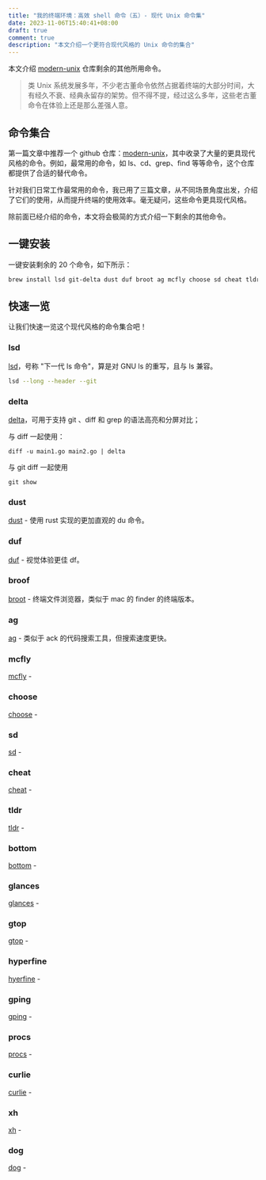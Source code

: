 ```yaml
---
title: "我的终端环境：高效 shell 命令（五）- 现代 Unix 命令集"
date: 2023-11-06T15:40:41+08:00
draft: true
comment: true
description: "本文介绍一个更符合现代风格的 Unix 命令的集合"
---
```


本文介绍 [modern-unix]() 仓库剩余的其他所用命令。

> 类 Unix 系统发展多年，不少老古董命令依然占据着终端的大部分时间，大有经久不衰、经典永留存的架势。但不得不提，经过这么多年，这些老古董命令在体验上还是那么差强人意。

## 命令集合

第一篇文章中推荐一个 github 仓库：[modern-unix](https://github.com/ibraheemdev/modern-unix)，其中收录了大量的更具现代风格的命令。例如，最常用的命令，如 ls、cd、grep、find 等等命令，这个仓库都提供了合适的替代命令。

针对我们日常工作最常用的命令，我已用了三篇文章，从不同场景角度出发，介绍了它们的使用，从而提升终端的使用效率。毫无疑问，这些命令更具现代风格。

除前面已经介绍的命令，本文将会极简的方式介绍一下剩余的其他命令。

## 一键安装

一键安装剩余的 20 个命令，如下所示：

```zsh
brew install lsd git-delta dust duf broot ag mcfly choose sd cheat tldr bottom glances gtop hyperfine gping procs curlie xh dog
```

## 快速一览

让我们快速一览这个现代风格的命令集合吧！

### lsd

[lsd](https://github.com/lsd-rs/lsd)，号称 "下一代 ls 命令"，算是对 GNU ls 的重写，且与 ls 兼容。

```zsh
lsd --long --header --git
```

### delta

[delta](https://github.com/dandavison/delta)，可用于支持 git 、diff 和 grep 的语法高亮和分屏对比；

与 diff 一起使用：

```
diff -u main1.go main2.go | delta
```

与 git diff 一起使用

```
git show
```

### dust

[dust](https://github.com/bootandy/dust) - 使用 rust 实现的更加直观的 du 命令。

### duf

[duf](https://github.com/muesli/duf) - 视觉体验更佳 df。

### broof

[broot](https://github.com/Canop/broot) - 终端文件浏览器，类似于 mac 的 finder 的终端版本。

### ag

[ag](https://github.com/ggreer/the_silver_searcher) - 类似于 ack 的代码搜索工具，但搜索速度更快。

### mcfly

[mcfly](https://github.com/cantino/mcfly) - 

### choose

[choose](https://github.com/theryangeary/choose) - 

### sd

[sd](https://github.com/chmln/sd) - 

### cheat

[cheat](https://github.com/cheat/cheat) - 

### tldr

[tldr](https://github.com/tldr-pages/tldr) -

### bottom

[bottom](https://github.com/ClementTsang/bottom) - 

### glances

[glances](https://github.com/nicolargo/glances) - 

### gtop

[gtop](https://github.com/aksakalli/gtop) - 

### hyperfine

[hyerfine](https://github.com/sharkdp/hyperfine) - 

### gping

[gping](https://github.com/orf/gping) - 

### procs

[procs](https://github.com/dalance/procs) - 

### curlie

[curlie](https://github.com/rs/curlie) - 

### xh

[xh](https://github.com/ducaale/xh) - 

### dog

[dog](https://github.com/ogham/dog) - 

